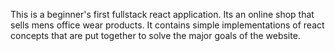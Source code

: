 This is a beginner's first fullstack react application. Its an online shop that sells mens office wear products. It contains simple implementations of react concepts that are put together to solve the major goals of the website.
